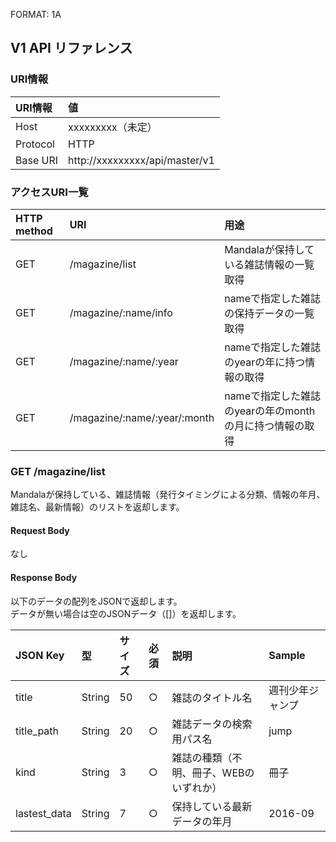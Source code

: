 FORMAT: 1A

## V1 API リファレンス

### URI情報

| URI情報    | 値     |
| :------------- | :------------- |
| Host         | xxxxxxxxx（未定） |
| Protocol     | HTTP  |
| Base URI     | http://xxxxxxxxx/api/master/v1 |


### アクセスURI一覧

| HTTP method | URI                          | 用途           |
| :---------- | :--------------------------- | :------------- |
| GET         | /magazine/list               | Mandalaが保持している雑誌情報の一覧取得 |
| GET         | /magazine/:name/info         | nameで指定した雑誌の保持データの一覧取得 |
| GET         | /magazine/:name/:year        | nameで指定した雑誌のyearの年に持つ情報の取得 |
| GET         | /magazine/:name/:year/:month | nameで指定した雑誌のyearの年のmonthの月に持つ情報の取得 |


### GET /magazine/list

Mandalaが保持している、雑誌情報（発行タイミングによる分類、情報の年月、雑誌名、最新情報）のリストを返却します。

#### Request Body

なし

#### Response Body

以下のデータの配列をJSONで返却します。  
データが無い場合は空のJSONデータ（[]）を返却します。

| JSON Key     | 型     | サイズ | 必須 | 説明      | Sample    |
| :----------- | :----- | :--- | :-- | :-------- | :-------- |
| title        | String | 50   | ○   | 雑誌のタイトル名 | 週刊少年ジャンプ |
| title_path   | String | 20   | ○   | 雑誌データの検索用パス名 | jump |
| kind         | String | 3    | ○   | 雑誌の種類（不明、冊子、WEBのいずれか） | 冊子 |
| lastest_data | String | 7    | ○   | 保持している最新データの年月 | 2016-09 |

